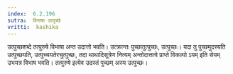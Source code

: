 ```yaml
---
index:  6.2.196
sutra:  विभाषा उत्पुच्छे
vritti:  kashika 
---
```


उत्पुच्छशब्दे तत्पुरुषे विभाषा अन्त उदात्तो भवति। उत्क्रान्तः पुच्छातुत्पुच्छः, उत्पुच्छः। यदा तु पुच्छमुदस्यति उत्पुच्छयति, उत्पुच्चयतेरचुत्पुच्छः, तदा थाथादिसूत्रेण नित्यम् अन्तोदात्तत्वे प्राप्ते विकल्पो ऽयम् इति सेयम् उभयत्र विभाष भवति। तत्पुरुषे इत्येव उदस्तं पुच्छम् अस्य उत्पुच्छः।


